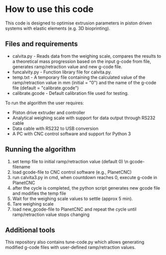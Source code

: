# How to use this code
This code is designed to optimise extrusion parameters in piston driven systems with elastic elements (e.g. 3D bioprinting).

## Files and requirements
- calvita.py - Reads data from the weighing scale, compares the results to a theoretical mass progression based on the input g-code from file, generates ramp/retraction value and new g-code file.
- funcalvity.py - Function library file for calvita.py.
- temp.txt - A temporary file containing the calculated value of the ramp/retraction value in mm (initial = "0") and the name of the g-code file (default = "calibrate.gcode")
- calibrate.gcode - Default calibration file used for testing.

To run the algorithm the user requires:
- Piston drive extruder and controller
- Analytical weighing scale with support for data output through RS232 cable
- Data cable with RS232 to USB conversion
- A PC with CNC control software and support for Python 3

## Running the algorithm
1. set temp file to initial ramp/retraction value (default 0) \n gcode-filename
2. load gcode-file to CNC control software (e.g., PlanetCNC)
3. run calvita3.py in cmd, when countdown reaches 0, execute g-code in PlanetCNC
4. after the cycle is completed, the python script generates new gcode file and modifies the temp file
5. Wait for the weighing scale values to settle (approx 5 min). 
6. Tare weighing scale
7. load new_gcode-file to PlanetCNC and repeat the cycle until ramp/retraction value stops changing

## Additional tools
This repository also contains tune-code.py which allows generating modified g-code files with user-defined ramp/retraction values.
